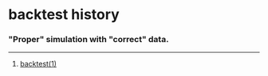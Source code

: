 # backtest history

### "Proper" simulation with "correct" data.

<hr>

1. [backtest(1)](backtest1.md)